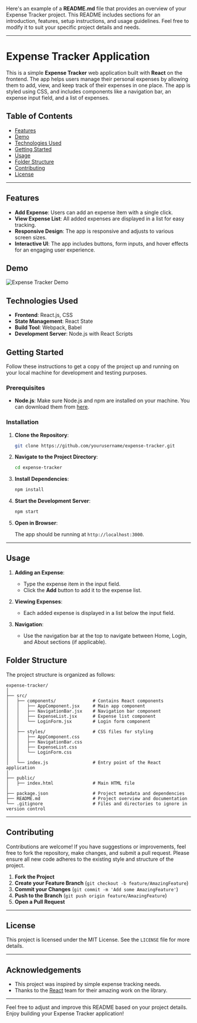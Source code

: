 Here's an example of a **README.md** file that provides an overview of your Expense Tracker project. This README includes sections for an introduction, features, setup instructions, and usage guidelines. Feel free to modify it to suit your specific project details and needs.

---

# Expense Tracker Application

This is a simple **Expense Tracker** web application built with **React** on the frontend. The app helps users manage their personal expenses by allowing them to add, view, and keep track of their expenses in one place. The app is styled using CSS, and includes components like a navigation bar, an expense input field, and a list of expenses.

## Table of Contents
- [Features](#features)
- [Demo](#demo)
- [Technologies Used](#technologies-used)
- [Getting Started](#getting-started)
- [Usage](#usage)
- [Folder Structure](#folder-structure)
- [Contributing](#contributing)
- [License](#license)

---

## Features

- **Add Expense**: Users can add an expense item with a single click.
- **View Expense List**: All added expenses are displayed in a list for easy tracking.
- **Responsive Design**: The app is responsive and adjusts to various screen sizes.
- **Interactive UI**: The app includes buttons, form inputs, and hover effects for an engaging user experience.

## Demo

![Expense Tracker Demo](screenshot.png) <!-- You can replace this with a path to a screenshot or gif if available. -->

## Technologies Used

- **Frontend**: React.js, CSS
- **State Management**: React State
- **Build Tool**: Webpack, Babel
- **Development Server**: Node.js with React Scripts

## Getting Started

Follow these instructions to get a copy of the project up and running on your local machine for development and testing purposes.

### Prerequisites

- **Node.js**: Make sure Node.js and npm are installed on your machine. You can download them from [here](https://nodejs.org/).

### Installation

1. **Clone the Repository**:

    ```bash
    git clone https://github.com/yourusername/expense-tracker.git
    ```

2. **Navigate to the Project Directory**:

    ```bash
    cd expense-tracker
    ```

3. **Install Dependencies**:

    ```bash
    npm install
    ```

4. **Start the Development Server**:

    ```bash
    npm start
    ```

5. **Open in Browser**:

    The app should be running at `http://localhost:3000`.

---

## Usage

1. **Adding an Expense**:
   - Type the expense item in the input field.
   - Click the **Add** button to add it to the expense list.

2. **Viewing Expenses**:
   - Each added expense is displayed in a list below the input field.

3. **Navigation**:
   - Use the navigation bar at the top to navigate between Home, Login, and About sections (if applicable).

## Folder Structure

The project structure is organized as follows:

```
expense-tracker/
│
├── src/
│   ├── components/              # Contains React components
│   │   ├── AppComponent.jsx     # Main app component
│   │   ├── NavigationBar.jsx    # Navigation bar component
│   │   ├── ExpenseList.jsx      # Expense list component
│   │   └── LoginForm.jsx        # Login form component
│   │
│   ├── styles/                  # CSS files for styling
│   │   ├── AppComponent.css
│   │   ├── NavigationBar.css
│   │   ├── ExpenseList.css
│   │   └── LoginForm.css
│   │
│   └── index.js                 # Entry point of the React application
│
├── public/
│   ├── index.html               # Main HTML file
│
├── package.json                 # Project metadata and dependencies
├── README.md                    # Project overview and documentation
└── .gitignore                   # Files and directories to ignore in version control
```

---

## Contributing

Contributions are welcome! If you have suggestions or improvements, feel free to fork the repository, make changes, and submit a pull request. Please ensure all new code adheres to the existing style and structure of the project.

1. **Fork the Project**
2. **Create your Feature Branch** (`git checkout -b feature/AmazingFeature`)
3. **Commit your Changes** (`git commit -m 'Add some AmazingFeature'`)
4. **Push to the Branch** (`git push origin feature/AmazingFeature`)
5. **Open a Pull Request**

---

## License

This project is licensed under the MIT License. See the `LICENSE` file for more details.

---

## Acknowledgements

- This project was inspired by simple expense tracking needs.
- Thanks to the [React](https://reactjs.org/) team for their amazing work on the library.

---

Feel free to adjust and improve this README based on your project details. Enjoy building your Expense Tracker application!
